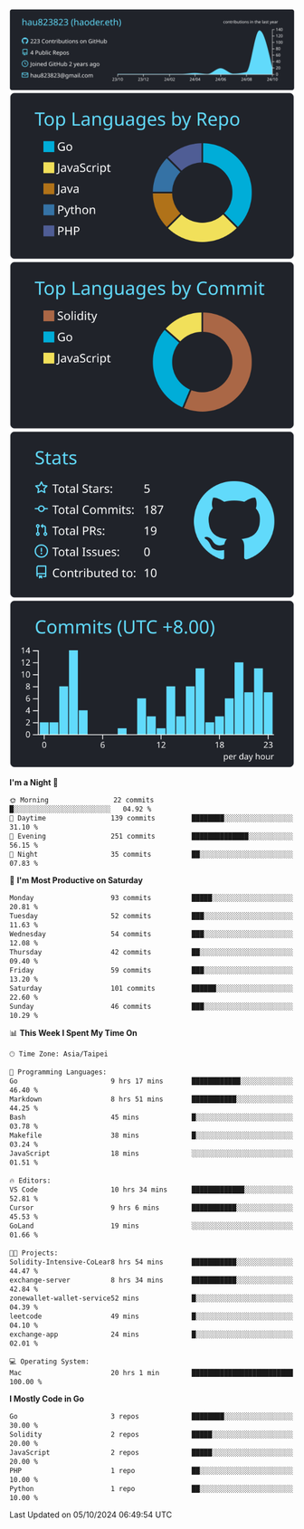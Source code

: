 [![](https://raw.githubusercontent.com/hau823823/hau823823/master/profile-summary-card-output/react/0-profile-details.svg)](https://github.com/vn7n24fzkq/github-profile-summary-cards)
[![](https://raw.githubusercontent.com/hau823823/hau823823/master/profile-summary-card-output/react/1-repos-per-language.svg)](https://github.com/vn7n24fzkq/github-profile-summary-cards) [![](https://raw.githubusercontent.com/hau823823/hau823823/master/profile-summary-card-output/react/2-most-commit-language.svg)](https://github.com/vn7n24fzkq/github-profile-summary-cards)
[![](https://raw.githubusercontent.com/hau823823/hau823823/master/profile-summary-card-output/react/3-stats.svg)](https://github.com/vn7n24fzkq/github-profile-summary-cards) [![](https://raw.githubusercontent.com/hau823823/hau823823/master/profile-summary-card-output/react/4-productive-time.svg)](https://github.com/vn7n24fzkq/github-profile-summary-cards)

<!--START_SECTION:waka-->
**I'm a Night 🦉** 

```text
🌞 Morning                22 commits          █░░░░░░░░░░░░░░░░░░░░░░░░   04.92 % 
🌆 Daytime                139 commits         ████████░░░░░░░░░░░░░░░░░   31.10 % 
🌃 Evening                251 commits         ██████████████░░░░░░░░░░░   56.15 % 
🌙 Night                  35 commits          ██░░░░░░░░░░░░░░░░░░░░░░░   07.83 % 
```
📅 **I'm Most Productive on Saturday** 

```text
Monday                   93 commits          █████░░░░░░░░░░░░░░░░░░░░   20.81 % 
Tuesday                  52 commits          ███░░░░░░░░░░░░░░░░░░░░░░   11.63 % 
Wednesday                54 commits          ███░░░░░░░░░░░░░░░░░░░░░░   12.08 % 
Thursday                 42 commits          ██░░░░░░░░░░░░░░░░░░░░░░░   09.40 % 
Friday                   59 commits          ███░░░░░░░░░░░░░░░░░░░░░░   13.20 % 
Saturday                 101 commits         ██████░░░░░░░░░░░░░░░░░░░   22.60 % 
Sunday                   46 commits          ███░░░░░░░░░░░░░░░░░░░░░░   10.29 % 
```


📊 **This Week I Spent My Time On** 

```text
🕑︎ Time Zone: Asia/Taipei

💬 Programming Languages: 
Go                       9 hrs 17 mins       ████████████░░░░░░░░░░░░░   46.40 % 
Markdown                 8 hrs 51 mins       ███████████░░░░░░░░░░░░░░   44.25 % 
Bash                     45 mins             █░░░░░░░░░░░░░░░░░░░░░░░░   03.78 % 
Makefile                 38 mins             █░░░░░░░░░░░░░░░░░░░░░░░░   03.24 % 
JavaScript               18 mins             ░░░░░░░░░░░░░░░░░░░░░░░░░   01.51 % 

🔥 Editors: 
VS Code                  10 hrs 34 mins      █████████████░░░░░░░░░░░░   52.81 % 
Cursor                   9 hrs 6 mins        ███████████░░░░░░░░░░░░░░   45.53 % 
GoLand                   19 mins             ░░░░░░░░░░░░░░░░░░░░░░░░░   01.66 % 

🐱‍💻 Projects: 
Solidity-Intensive-CoLear8 hrs 54 mins       ███████████░░░░░░░░░░░░░░   44.47 % 
exchange-server          8 hrs 34 mins       ███████████░░░░░░░░░░░░░░   42.84 % 
zonewallet-wallet-service52 mins             █░░░░░░░░░░░░░░░░░░░░░░░░   04.39 % 
leetcode                 49 mins             █░░░░░░░░░░░░░░░░░░░░░░░░   04.10 % 
exchange-app             24 mins             █░░░░░░░░░░░░░░░░░░░░░░░░   02.01 % 

💻 Operating System: 
Mac                      20 hrs 1 min        █████████████████████████   100.00 % 
```

**I Mostly Code in Go** 

```text
Go                       3 repos             ████████░░░░░░░░░░░░░░░░░   30.00 % 
Solidity                 2 repos             █████░░░░░░░░░░░░░░░░░░░░   20.00 % 
JavaScript               2 repos             █████░░░░░░░░░░░░░░░░░░░░   20.00 % 
PHP                      1 repo              ██░░░░░░░░░░░░░░░░░░░░░░░   10.00 % 
Python                   1 repo              ██░░░░░░░░░░░░░░░░░░░░░░░   10.00 % 
```




 Last Updated on 05/10/2024 06:49:54 UTC
<!--END_SECTION:waka-->
